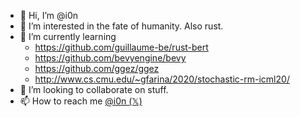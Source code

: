  - 👋 Hi, I’m @i0n
 - 👀 I’m interested in the fate of humanity. Also rust.
 - 🌱 I’m currently learning 
 	 - https://github.com/guillaume-be/rust-bert
	 - https://github.com/bevyengine/bevy 
	 - https://github.com/ggez/ggez
	 - http://www.cs.cmu.edu/~gfarina/2020/stochastic-rm-icml20/
 - 💞️ I’m looking to collaborate on stuff. 
 - 📫 How to reach me [@i0n (𝕏)](https://x.com/i0n)

<!---
i0n/i0n is a ✨ special ✨ repository because its `README.md` (this file) appears on your GitHub profile.
You can click the Preview link to take a look at your changes.
--->
